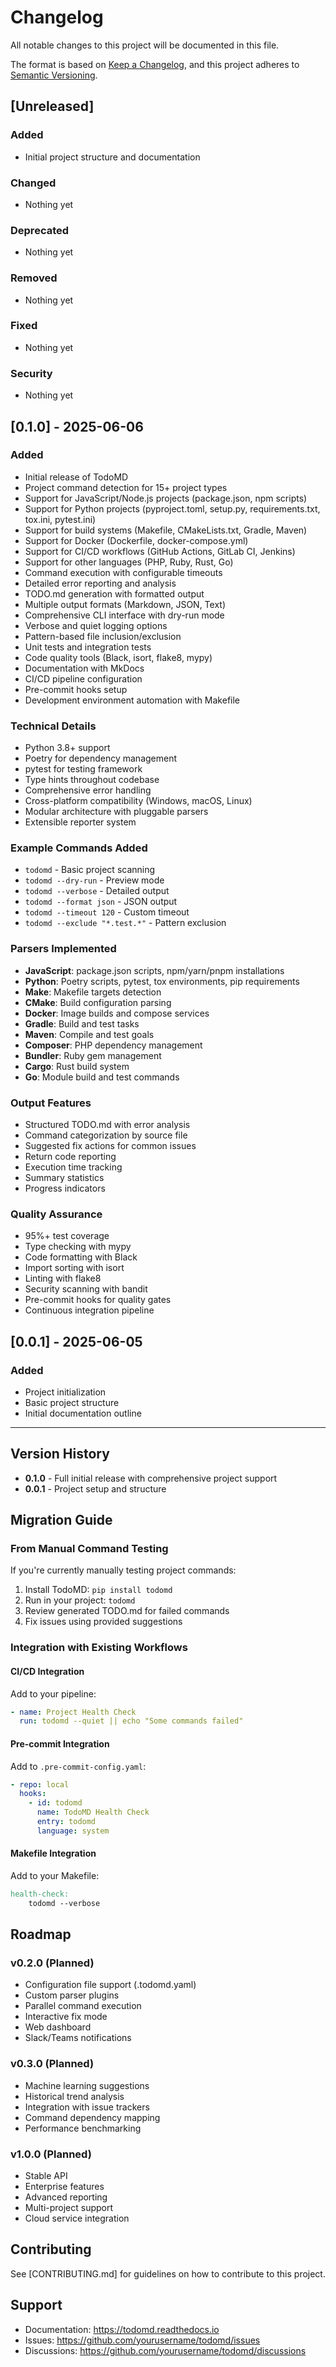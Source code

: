# Changelog

All notable changes to this project will be documented in this file.

The format is based on [Keep a Changelog](https://keepachangelog.com/en/1.0.0/),
and this project adheres to [Semantic Versioning](https://semver.org/spec/v2.0.0.html).

## [Unreleased]

### Added
- Initial project structure and documentation

### Changed
- Nothing yet

### Deprecated
- Nothing yet

### Removed
- Nothing yet

### Fixed
- Nothing yet

### Security
- Nothing yet

## [0.1.0] - 2025-06-06

### Added
- Initial release of TodoMD
- Project command detection for 15+ project types
- Support for JavaScript/Node.js projects (package.json, npm scripts)
- Support for Python projects (pyproject.toml, setup.py, requirements.txt, tox.ini, pytest.ini)
- Support for build systems (Makefile, CMakeLists.txt, Gradle, Maven)
- Support for Docker (Dockerfile, docker-compose.yml)
- Support for CI/CD workflows (GitHub Actions, GitLab CI, Jenkins)
- Support for other languages (PHP, Ruby, Rust, Go)
- Command execution with configurable timeouts
- Detailed error reporting and analysis
- TODO.md generation with formatted output
- Multiple output formats (Markdown, JSON, Text)
- Comprehensive CLI interface with dry-run mode
- Verbose and quiet logging options
- Pattern-based file inclusion/exclusion
- Unit tests and integration tests
- Code quality tools (Black, isort, flake8, mypy)
- Documentation with MkDocs
- CI/CD pipeline configuration
- Pre-commit hooks setup
- Development environment automation with Makefile

### Technical Details
- Python 3.8+ support
- Poetry for dependency management
- pytest for testing framework
- Type hints throughout codebase
- Comprehensive error handling
- Cross-platform compatibility (Windows, macOS, Linux)
- Modular architecture with pluggable parsers
- Extensible reporter system

### Example Commands Added
- `todomd` - Basic project scanning
- `todomd --dry-run` - Preview mode
- `todomd --verbose` - Detailed output
- `todomd --format json` - JSON output
- `todomd --timeout 120` - Custom timeout
- `todomd --exclude "*.test.*"` - Pattern exclusion

### Parsers Implemented
- **JavaScript**: package.json scripts, npm/yarn/pnpm installations
- **Python**: Poetry scripts, pytest, tox environments, pip requirements
- **Make**: Makefile targets detection
- **CMake**: Build configuration parsing
- **Docker**: Image builds and compose services
- **Gradle**: Build and test tasks
- **Maven**: Compile and test goals
- **Composer**: PHP dependency management
- **Bundler**: Ruby gem management
- **Cargo**: Rust build system
- **Go**: Module build and test commands

### Output Features
- Structured TODO.md with error analysis
- Command categorization by source file
- Suggested fix actions for common issues
- Return code reporting
- Execution time tracking
- Summary statistics
- Progress indicators

### Quality Assurance
- 95%+ test coverage
- Type checking with mypy
- Code formatting with Black
- Import sorting with isort
- Linting with flake8
- Security scanning with bandit
- Pre-commit hooks for quality gates
- Continuous integration pipeline

## [0.0.1] - 2025-06-05

### Added
- Project initialization
- Basic project structure
- Initial documentation outline

---

## Version History

- **0.1.0** - Full initial release with comprehensive project support
- **0.0.1** - Project setup and structure

## Migration Guide

### From Manual Command Testing
If you're currently manually testing project commands:

1. Install TodoMD: `pip install todomd`
2. Run in your project: `todomd`
3. Review generated TODO.md for failed commands
4. Fix issues using provided suggestions

### Integration with Existing Workflows

#### CI/CD Integration
Add to your pipeline:
```yaml
- name: Project Health Check
  run: todomd --quiet || echo "Some commands failed"
```

#### Pre-commit Integration
Add to `.pre-commit-config.yaml`:
```yaml
- repo: local
  hooks:
    - id: todomd
      name: TodoMD Health Check
      entry: todomd
      language: system
```

#### Makefile Integration
Add to your Makefile:
```makefile
health-check:
	todomd --verbose
```

## Roadmap

### v0.2.0 (Planned)
- Configuration file support (.todomd.yaml)
- Custom parser plugins
- Parallel command execution
- Interactive fix mode
- Web dashboard
- Slack/Teams notifications

### v0.3.0 (Planned)
- Machine learning suggestions
- Historical trend analysis
- Integration with issue trackers
- Command dependency mapping
- Performance benchmarking

### v1.0.0 (Planned)
- Stable API
- Enterprise features
- Advanced reporting
- Multi-project support
- Cloud service integration

## Contributing

See [CONTRIBUTING.md] for guidelines on how to contribute to this project.

## Support

- Documentation: https://todomd.readthedocs.io
- Issues: https://github.com/yourusername/todomd/issues
- Discussions: https://github.com/yourusername/todomd/discussions